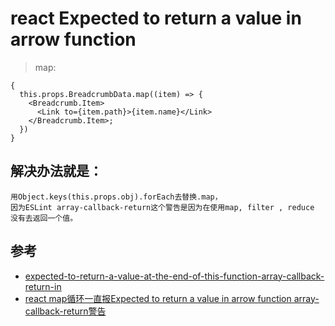 # react Expected to return a value in arrow function  

>map:   
```
{
  this.props.BreadcrumbData.map((item) => {
    <Breadcrumb.Item>
      <Link to={item.path}>{item.name}</Link>
    </Breadcrumb.Item>;
  })
}
```

## 解决办法就是：
```
用Object.keys(this.props.obj).forEach去替换.map，  
因为ESLint array-callback-return这个警告是因为在使用map, filter , reduce 没有去返回一个值。
```



## 参考
- [expected-to-return-a-value-at-the-end-of-this-function-array-callback-return-in](https://stackoverflow.com/questions/43685424/expected-to-return-a-value-at-the-end-of-this-function-array-callback-return-in)
- [react map循环一直报Expected to return a value in arrow function array-callback-return警告](https://www.love85g.com/?p=1572)